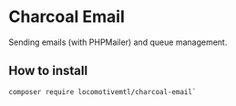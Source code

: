 Charcoal Email
==============

Sending emails (with PHPMailer) and queue management.

## How to install

```
composer require locomotivemtl/charcoal-email`
```
